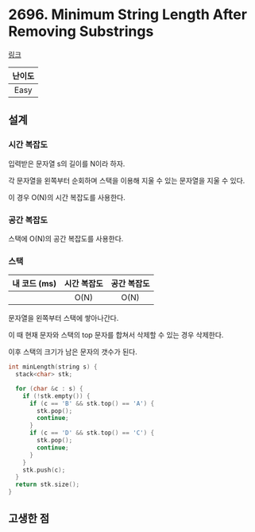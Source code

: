 # 2696. Minimum String Length After Removing Substrings

[링크](https://leetcode.com/problems/minimum-string-length-after-removing-substrings/description/)

| 난이도 |
| :----: |
|  Easy  |

## 설계

### 시간 복잡도

입력받은 문자열 s의 길이를 N이라 하자.

각 문자열을 왼쪽부터 순회하며 스택을 이용해 지울 수 있는 문자열을 지울 수 있다.

이 경우 O(N)의 시간 복잡도를 사용한다.

### 공간 복잡도

스택에 O(N)의 공간 복잡도를 사용한다.

### 스택

| 내 코드 (ms) | 시간 복잡도 | 공간 복잡도 |
| :----------: | :---------: | :---------: |
|              |    O(N)     |    O(N)     |

문자열을 왼쪽부터 스택에 쌓아나간다.

이 때 현재 문자와 스택의 top 문자를 합쳐서 삭제할 수 있는 경우 삭제한다.

이후 스택의 크기가 남은 문자의 갯수가 된다.

```cpp
int minLength(string s) {
  stack<char> stk;

  for (char &c : s) {
    if (!stk.empty()) {
      if (c == 'B' && stk.top() == 'A') {
        stk.pop();
        continue;
      }
      if (c == 'D' && stk.top() == 'C') {
        stk.pop();
        continue;
      }
    }
    stk.push(c);
  }
  return stk.size();
}
```

## 고생한 점
